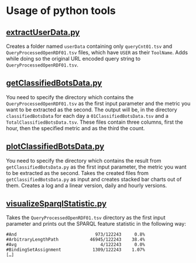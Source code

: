 # Usage of python tools
## [extractUserData.py](extractUserData.py)
Creates a folder named `userData` containing only `queryCnt01.tsv` and `QueryProcessedOpenRDF01.tsv` files, which have `USER` as their `ToolName`. 
Adds while doing so the original URL encoded query string to `QueryProcessedOpenRDF01.tsv`.

## [getClassifiedBotsData.py](getClassifiedBotsData.py)
You need to specify the directory which contains the `QueryProcessedOpenRDF01.tsv` as the first input parameter and the metric you want to be extracted as the second. 
The output will be, in the directory `classifiedBotsData` for each day a `01ClassifiedBotsData.tsv` and a `TotalClassifiedBotsData.tsv`. 
These files contain three columns, first the hour, then the specified metric and as the third the count.

## [plotClassifiedBotsData.py](plotClassifiedBotsData.py)
You need to specify the directory which contains the result from `getClassifiedBotsData.py` as the first input parameter, the metric you want to be extracted as the second. 
Takes the created files from `getClassifiedBotsData.py` as input and creates stacked bar charts out of them. Creates a log and a linear version, daily and hourly versions.

## [visualizeSparqlStatistic.py](visualizeSparqlStatistic.py)
Takes the `QueryProcessedOpenRDF01.tsv` directory as the first input parameter and prints out the SPARQL feature statistic in the following way:
```
#And                              973/122243     0.8%
#ArbitraryLengthPath            46945/122243    38.4%
#Avg                                4/122243     0.0%
#BindingSetAssignment            1309/122243    1.07%
[…]
```